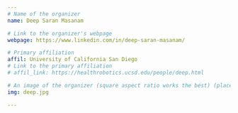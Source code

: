 ```yaml
---
# Name of the organizer
name: Deep Saran Masanam

# Link to the organizer's webpage
webpage: https://www.linkedin.com/in/deep-saran-masanam/

# Primary affiliation
affil: University of California San Diego
# Link to the primary affiliation
# affil_link: https://healthrobotics.ucsd.edu/people/deep.html

# An image of the organizer (square aspect ratio works the best) (place in the `assets/img/organizers` directory)
img: deep.jpg

---
```

